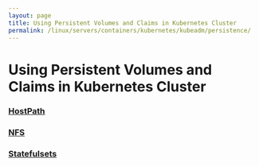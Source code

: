 ```yaml
---
layout: page
title: Using Persistent Volumes and Claims in Kubernetes Cluster
permalink: /linux/servers/containers/kubernetes/kubeadm/persistence/
---
```


# Using Persistent Volumes and Claims in Kubernetes Cluster

### [HostPath](/linux/servers/containers/kubernetes/kubeadm/persistence/hostpath/)

### [NFS](/linux/servers/containers/kubernetes/kubeadm/persistence/nfs/)

### [Statefulsets](/linux/servers/containers/kubernetes/kubeadm/persistence/statefulsets/)
